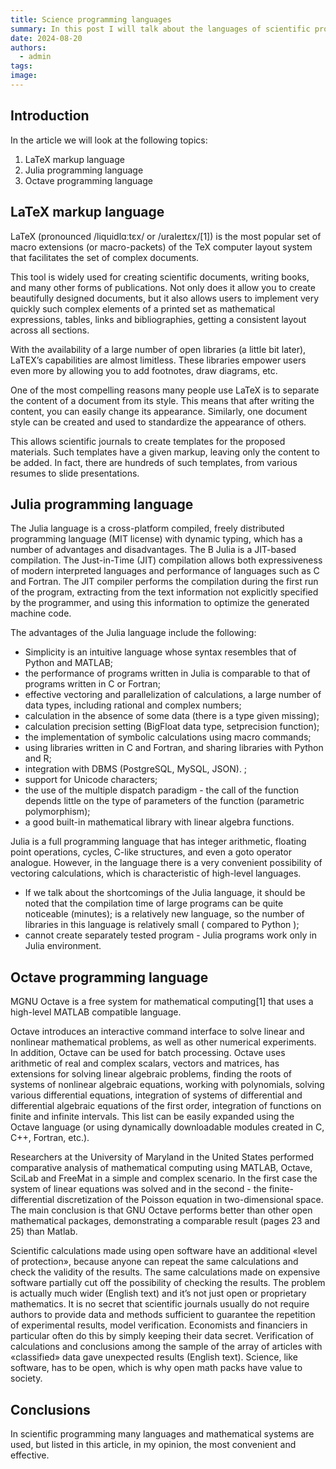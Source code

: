 ```yaml
---
title: Science programming languages
summary: In this post I will talk about the languages of scientific programming.
date: 2024-08-20
authors:
  - admin
tags:
image:
---
```


## Introduction

In the article we will look at the following topics:

1. LaTeX markup language
2. Julia programming language
3. Octave programming language

## LaTeX markup language

 LaTeX (pronounced /liquidlɑːtɛx/ or /uraleɪtɛx/[1]) is the most popular set of macro extensions (or macro-packets) of the TeX computer layout system that facilitates the set of complex documents.

 This tool is widely used for creating scientific documents, writing books, and many other forms of publications. Not only does it allow you to create beautifully designed documents, but it also allows users to implement very quickly such complex elements of a printed set as mathematical expressions, tables, links and bibliographies, getting a consistent layout across all sections.

 With the availability of a large number of open libraries (a little bit later), LaTEX’s capabilities are almost limitless. These libraries empower users even more by allowing you to add footnotes, draw diagrams, etc.

 One of the most compelling reasons many people use LaTeX is to separate the content of a document from its style. This means that after writing the content, you can easily change its appearance. Similarly, one document style can be created and used to standardize the appearance of others.

 This allows scientific journals to create templates for the proposed materials. Such templates have a given markup, leaving only the content to be added. In fact, there are hundreds of such templates, from various resumes to slide presentations.

## Julia programming language

 The Julia language is a cross-platform compiled, freely distributed programming language (MIT license) with dynamic typing, which has a number of advantages and disadvantages. 
The B Julia is a JIT-based compilation. The Just-in-Time (JIT) compilation allows both expressiveness of modern interpreted languages and performance of languages such as C and Fortran. The JIT compiler performs the compilation during the first run of the program, extracting from the text information not explicitly specified by the programmer, and using this information to optimize the generated machine code.

 The advantages of the Julia language include the following: 
 - Simplicity is an intuitive language whose syntax resembles that of Python and MATLAB; 
 - the performance of programs written in Julia is comparable to that of programs written in C or Fortran; 
 - effective vectoring and parallelization of calculations, a large number of data types, including rational and complex numbers; 
 - calculation in the absence of some data (there is a type given missing);
 - calculation precision setting (BigFloat data type, setprecision function);
 - the implementation of symbolic calculations using macro commands;
 - using libraries written in C and Fortran, and sharing libraries with Python and R; 
 - integration with DBMS (PostgreSQL, MySQL, JSON). ;
 - support for Unicode characters; 
 - the use of the multiple dispatch paradigm - the call of the function depends little on the type of parameters of the function (parametric polymorphism); 
 - a good built-in mathematical library with linear algebra functions. 
 
 Julia is a full programming language that has integer arithmetic, floating point operations, cycles, C-like structures, and even a goto operator analogue. However, in the language there is a very convenient possibility of vectoring calculations, which is characteristic of high-level languages. 
 - If we talk about the shortcomings of the Julia language, it should be noted that the compilation time of large programs can be quite noticeable (minutes); 
 is a relatively new language, so the number of libraries in this language is relatively small ( compared to Python ); 
 - cannot create separately tested program - Julia programs work only in Julia environment.

## Octave programming language

 MGNU Octave is a free system for mathematical computing[1] that uses a high-level MATLAB compatible language.

 Octave introduces an interactive command interface to solve linear and nonlinear mathematical problems, as well as other numerical experiments. In addition, Octave can be used for batch processing. Octave uses arithmetic of real and complex scalars, vectors and matrices, has extensions for solving linear algebraic problems, finding the roots of systems of nonlinear algebraic equations, working with polynomials, solving various differential equations, integration of systems of differential and differential algebraic equations of the first order, integration of functions on finite and infinite intervals. This list can be easily expanded using the Octave language (or using dynamically downloadable modules created in C, C++, Fortran, etc.).

 Researchers at the University of Maryland in the United States performed comparative analysis of mathematical computing using MATLAB, Octave, SciLab and FreeMat in a simple and complex scenario. In the first case the system of linear equations was solved and in the second - the finite-differential discretization of the Poisson equation in two-dimensional space. The main conclusion is that GNU Octave performs better than other open mathematical packages, demonstrating a comparable result (pages 23 and 25) than Matlab.

 Scientific calculations made using open software have an additional «level of protection», because anyone can repeat the same calculations and check the validity of the results. The same calculations made on expensive software partially cut off the possibility of checking the results. The problem is actually much wider (English text) and it’s not just open or proprietary mathematics. It is no secret that scientific journals usually do not require authors to provide data and methods sufficient to guarantee the repetition of experimental results, model verification. Economists and financiers in particular often do this by simply keeping their data secret. Verification of calculations and conclusions among the sample of the array of articles with «classified» data gave unexpected results (English text). Science, like software, has to be open, which is why open math packs have value to society.

## Conclusions

In scientific programming many languages and mathematical systems are used, but listed in this article, in my opinion, the most convenient and effective.

